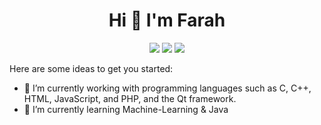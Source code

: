 
<h1 align="center">Hi 👋 I'm Farah </h1>
<p align="center">
<a href="https://www.linkedin.com/in/farah-ben-chikha-76a93325b/"><img src="https://img.shields.io/badge/linkedin-%230177B5?style=flat&logo=linkedin&logoColor=white"/></a>
<a href="https://www.facebook.com/farah.bc.71"><img src="https://img.shields.io/badge/facebook-%231877F2?style=flat&logo=facebook&logoColor=white"/></a>
<a href="https://www.instagram.com/farahbenchikha_/"><img src="https://img.shields.io/badge/instagram-%23E4415F?style=flat&logo=instagram&logoColor=white"/></a>
</p>
Here are some ideas to get you started:

- 🔭 I’m currently working with programming languages such as C, C++, HTML, JavaScript, and PHP, and the Qt framework.
- 🌱 I’m currently learning Machine-Learning & Java 

